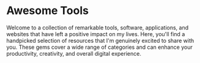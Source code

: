 # Awesome Tools

Welcome to a collection of remarkable tools, software, applications, and websites that have left a positive impact on my lives. Here, you'll find a handpicked selection of resources that I'm genuinely excited to share with you. These gems cover a wide range of categories and can enhance your productivity, creativity, and overall digital experience.